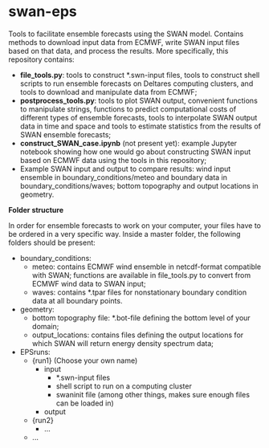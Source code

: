 # swan-eps
Tools to facilitate ensemble forecasts using the SWAN model. Contains methods to download input data from ECMWF, 
write SWAN input files based on that data, and process the results. More specifically, this repository contains:

* **file_tools.py**:   tools to construct *.swn-input files, tools to construct shell scripts to run ensemble forecasts on Deltares computing clusters, and tools to download and manipulate data from ECMWF;
* **postprocess_tools.py**:  tools to plot SWAN output, convenient functions to manipulate strings, functions to predict computational costs of different types of ensemble forecasts, tools to interpolate SWAN output data in time and space and tools to estimate statistics from the results of SWAN ensemble forecasts;
* **construct_SWAN_case.ipynb** (not present yet):  example Jupyter notebook showing how one would go about constructing SWAN input based on ECMWF data using the tools in this repository;
* Example SWAN input and output to compare results:  wind input ensemble in boundary_conditions/meteo and boundary data in boundary_conditions/waves; bottom topography and output locations in geometry.

**Folder structure**

In order for ensemble forecasts to work on your computer, your files have to be ordered in a very specific way. Inside a master folder, the following folders should be present:

* boundary_conditions:
    * meteo: contains ECMWF wind ensemble in netcdf-format compatible with SWAN; functions are available in file_tools.py to convert from ECMWF wind data to SWAN input;
    * waves: contains *.tpar files for nonstationary boundary condition data at all boundary points.
* geometry:
    * bottom topography file: *.bot-file defining the bottom level of your domain;
    * output_locations: contains files defining the output locations for which SWAN will return energy density spectrum data;
* EPSruns:
    * \{run1\} (Choose your own name)
        * input
            * *.swn-input files
            * shell script to run on a computing cluster
            * swaninit file (among other things, makes sure enough files can be loaded in)
        * output
    * \{run2\}
        * ...       
    * ...

